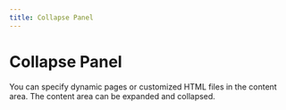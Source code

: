 ```yaml
---
title: Collapse Panel
---
```


# Collapse Panel

<div>You can specify dynamic pages or customized HTML files in the content area. The content area can be expanded and collapsed.</div>
